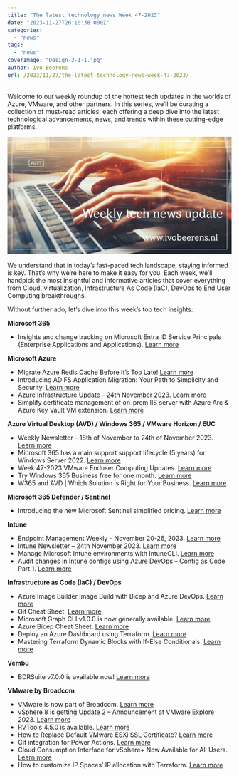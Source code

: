 ```yaml
---
title: "The latest technology news Week 47-2023"
date: "2023-11-27T20:10:38.000Z"
categories: 
  - "news"
tags: 
  - "news"
coverImage: "Design-3-1-1.jpg"
author: Ivo Beerens
url: /2023/11/27/the-latest-technology-news-week-47-2023/
---
```


Welcome to our weekly roundup of the hottest tech updates in the worlds of Azure, VMware, and other partners. In this series, we’ll be curating a collection of must-read articles, each offering a deep dive into the latest technological advancements, news, and trends within these cutting-edge platforms.

![newsletter](images/Design-3-1-1.jpg)

We understand that in today’s fast-paced tech landscape, staying informed is key. That’s why we’re here to make it easy for you. Each week, we’ll handpick the most insightful and informative articles that cover everything from Cloud, virtualization, Infrastructure As Code (IaC), DevOps to End User Computing breakthroughs.

Without further ado, let’s dive into this week’s top tech insights:

**Microsoft 365**

- Insights and change tracking on Microsoft Entra ID Service Principals (Enterprise Applications and Applications). [Learn more](https://github.com/JulianHayward/AzADServicePrincipalInsights)

**Microsoft Azure**

- Migrate Azure Redis Cache Before It’s Too Late! [Learn more](https://youtu.be/UIJJ_qbnvkY?si=xk_BrxtDv1TBG-V2)
- Introducing AD FS Application Migration: Your Path to Simplicity and Security. [Learn more](https://techcommunity.microsoft.com/t5/security-compliance-and-identity/introducing-ad-fs-application-migration-your-path-to-simplicity/ba-p/3980232)
- Azure Infrastructure Update - 24th November 2023. [Learn more](https://youtu.be/F0lcbJ9RKgk?si=C9zVdcdo0Du5vg-H)
- Simplify certificate management of on-prem IIS server with Azure Arc & Azure Key Vault VM extension. [Learn more](https://techcommunity.microsoft.com/t5/azure-arc-blog/simplify-certificate-management-of-on-prem-iis-server-with-azure/ba-p/3990660?wt.mc_id=AZ-MVP-5000436)

**Azure Virtual Desktop (AVD) / Windows 365 / VMware Horizon / EUC**

- Weekly Newsletter – 18th of November to 24th of November 2023. [Learn more](https://w365community.com/weekly-newsletter-18th-of-november-to-24th-of-november-2023)
- Microsoft 365 has a main support support lifecycle (5 years) for Windows Server 2022. [Learn more](https://t.co/VmlQZ22oE2) 
- Week 47-2023 VMware Enduser Computing Updates. [Learn more](https://juliuslienemann.wordpress.com/2023/11/24/week-47-2023-VMware-enduser-computing-updates/)
- Try Windows 365 Business free for one month. [Learn more](https://www.microsoft.com/en-us/windows-365/business/windows-365-free-trial)
- W365 and AVD | Which Solution is Right for Your Business. [Learn more](https://www.mobile-mentor.com/insights/w365-and-avd-which-solution-is-right-for-your-business/)

**Microsoft 365 Defender / Sentinel**

- Introducing the new Microsoft Sentinel simplified pricing. [Learn more](https://techcommunity.microsoft.com/t5/microsoft-sentinel-blog/introducing-the-new-microsoft-sentinel-simplified-pricing/ba-p/3869145?wt.mc_id=AZ-MVP-5000436)

**Intune**

- Endpoint Management Weekly – November 20-26, 2023. [Learn more](https://www.danielengberg.com/newsletter-november-20-26-2023/)
- Intune Newsletter – 24th November 2023. [Learn more](https://andrewstaylor.com/2023/11/24/intune-newsletter-24th-november-2023/)
- Manage Microsoft Intune environments with IntuneCLI. [Learn more](https://github.com/srozemuller/IntuneAssistant)
- Audit changes in Intune configs using Azure DevOps – Config as Code Part 1. [Learn more](https://mikemdm.de/2023/11/26/audit-changes-in-intune-configs-using-azure-devops-config-as-code-part-1/)

**Infrastructure as Code (IaC) / DevOps**

- Azure Image Builder Image Build with Bicep and Azure DevOps. [Learn more](https://luke.geek.nz/azure/Azure-Image-Builder-Build-Pipeline-with-Azure-DevOps/)
- Git Cheat Sheet. [Learn more](https://intellipaat.com/mediaFiles/2019/03/Git-Cheat-Sheet.jpg)
- Microsoft Graph CLI v1.0.0 is now generally available. [Learn more](https://devblogs.microsoft.com/microsoft365dev/microsoft-graph-cli-v1-0-0-is-now-generally-available/)
- Azure Bicep Cheat Sheet. [Learn more](https://github.com/johnlokerse/azure-bicep-cheat-sheet)
- Deploy an Azure Dashboard using Terraform. [Learn more](https://www.techielass.com/deploy-an-azure-dashboard-using-terraform/)
- Mastering Terraform Dynamic Blocks with If-Else Conditionals. [Learn more](https://youtu.be/fKfVDXzWqc0?si=RndFbWYW5rKdFQWj)

**Vembu**

- BDRSuite v7.0.0 is available now! [Learn more](https://www.bdrsuite.com/vembu-bdr-suite-release-notes/)

**VMware by Broadcom**

- VMware is now part of Broadcom. [Learn more](https://www.broadcom.com/info/VMware?utm_campaign=VMware-dayone&utm_medium=social&utm_source=twitter)
- vSphere 8 is getting Update 2 – Announcement at VMware Explore 2023. [Learn more](https://angrysysops.com/2023/08/24/vSphere-8-is-getting-update-2-announcement-at-VMware-explore-2023/)
- RVTools 4.5.0 is available. [Learn more](https://www.robware.net/rvtools/)
- How to Replace Default VMware ESXi SSL Certificate? [Learn more](https://www.ivobeerens.nl/2023/11/08/display-the-azure-virtual-desktop-session-host-and-the-image-version-that-is-used/)
- Git integration for Power Actions. [Learn more](https://blogs.VMware.com/PowerCLI/2023/11/git-integration-for-power-actions.html)
- Cloud Consumption Interface for vSphere+ Now Available for All Users. [Learn more](https://blogs.VMware.com/vSphere/2023/10/cloud-consumption-interface-vSphere-available.html)
- How to customize IP Spaces’ IP allocation with Terraform. [Learn more](https://blogs.VMware.com/cloudprovider/2023/11/how-to-customize-ip-spaces-ip-allocation-with-terraform.html)



